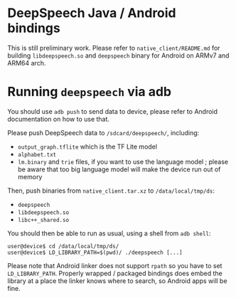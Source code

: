 DeepSpeech Java / Android bindings
==================================

This is still preliminary work. Please refer to `native_client/README.md` for
building `libdeepspeech.so` and `deepspeech` binary for Android on ARMv7 and
ARM64 arch.

Running `deepspeech` via adb
============================
You should use `adb push` to send data to device, please refer to Android
documentation on how to use that.

Please push DeepSpeech data to `/sdcard/deepspeech/`, including:
 - `output_graph.tflite` which is the TF Lite model
 - `alphabet.txt`
 - `lm.binary` and `trie` files, if you want to use the language model ; please
   be aware that too big language model will make the device run out of memory

Then, push binaries from `native_client.tar.xz` to `/data/local/tmp/ds`:
 - `deepspeech`
 - `libdeepspeech.so`
 - `libc++_shared.so`

You should then be able to run as usual, using a shell from `adb shell`:
```
user@device$ cd /data/local/tmp/ds/
user@device$ LD_LIBRARY_PATH=$(pwd)/ ./deepspeech [...]
```

Please note that Android linker does not support `rpath` so you have to set
`LD_LIBRARY_PATH`. Properly wrapped / packaged bindings does embed the library
at a place the linker knows where to search, so Android apps will be fine.
